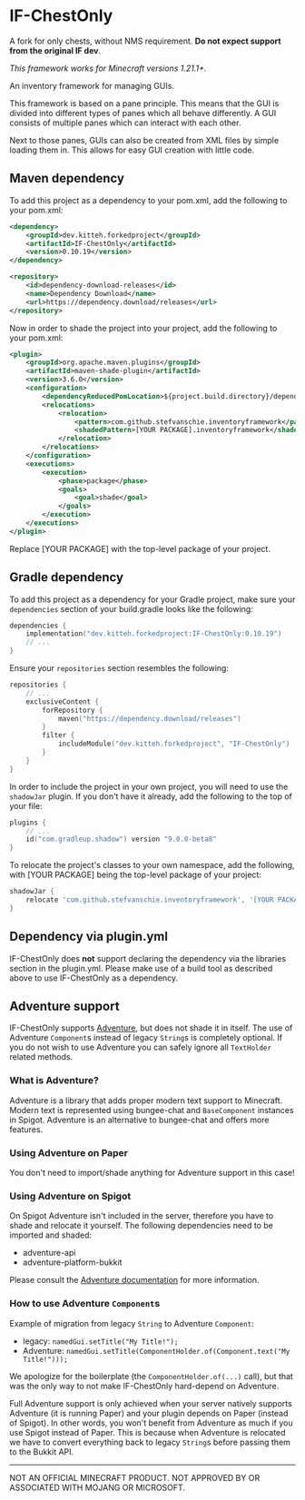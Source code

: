 # IF-ChestOnly
A fork for only chests, without NMS requirement. **Do not expect support from the original IF dev**.

*This framework works for Minecraft versions 1.21.1+.*

An inventory framework for managing GUIs.

This framework is based on a pane principle. This means that the GUI is divided into different types of panes which all behave differently. A GUI consists of multiple panes which can interact with each other.

Next to those panes, GUIs can also be created from XML files by simple loading them in. This allows for easy GUI creation with little code.

## Maven dependency
To add this project as a dependency to your pom.xml, add the following to your pom.xml:
```XML
<dependency>
    <groupId>dev.kitteh.forkedproject</groupId>
    <artifactId>IF-ChestOnly</artifactId>
    <version>0.10.19</version>
</dependency>
```
```XML
<repository>
    <id>dependency-download-releases</id>
    <name>Dependency Download</name>
    <url>https://dependency.download/releases</url>
</repository>
```


Now in order to shade the project into your project, add the following to your pom.xml:
```XML
<plugin>
    <groupId>org.apache.maven.plugins</groupId>
    <artifactId>maven-shade-plugin</artifactId>
    <version>3.6.0</version>
    <configuration>
        <dependencyReducedPomLocation>${project.build.directory}/dependency-reduced-pom.xml</dependencyReducedPomLocation>
        <relocations>
            <relocation>
                <pattern>com.github.stefvanschie.inventoryframework</pattern>
                <shadedPattern>[YOUR PACKAGE].inventoryframework</shadedPattern>
            </relocation>
        </relocations>
    </configuration>
    <executions>
        <execution>
            <phase>package</phase>
            <goals>
                <goal>shade</goal>
            </goals>
        </execution>
    </executions>
</plugin>
```
Replace [YOUR PACKAGE] with the top-level package of your project.

## Gradle dependency
To add this project as a dependency for your Gradle project, make sure your `dependencies` section of your build.gradle looks like the following:
```kotlin
dependencies {
    implementation("dev.kitteh.forkedproject:IF-ChestOnly:0.10.19")
    // ...
}
```
Ensure your `repositories` section resembles the following:
```kotlin
repositories {
    // ...
    exclusiveContent {
        forRepository {
            maven("https://dependency.download/releases")
        }
        filter {
            includeModule("dev.kitteh.forkedproject", "IF-ChestOnly")
        }
    }
}
```
In order to include the project in your own project, you will need to use the `shadowJar` plugin. If you don't have it already, add the following to the top of your file:
```kotlin
plugins {
    // ...
    id("com.gradleup.shadow") version "9.0.0-beta8"
}
```
To relocate the project's classes to your own namespace, add the following, with [YOUR PACKAGE] being the top-level package of your project:
```Groovy
shadowJar {
    relocate 'com.github.stefvanschie.inventoryframework', '[YOUR PACKAGE].inventoryframework'
}
```

## Dependency via plugin.yml
IF-ChestOnly does **not** support declaring the dependency via the libraries section in the plugin.yml. Please make use of a build tool as described above to use IF-ChestOnly as a dependency.

## Adventure support

IF-ChestOnly supports [Adventure](https://github.com/KyoriPowered/adventure), but does not shade it in itself.
The use of Adventure `Component`s instead of legacy `String`s is completely optional.
If you do not wish to use Adventure you can safely ignore all `TextHolder` related methods.

### What is Adventure?

Adventure is a library that adds proper modern text support to Minecraft.
Modern text is represented using bungee-chat and `BaseComponent` instances in Spigot.
Adventure is an alternative to bungee-chat and offers more features.

### Using Adventure on Paper

You don't need to import/shade anything for Adventure support in this case!

### Using Adventure on Spigot

On Spigot Adventure isn't included in the server, therefore you have to shade and relocate it yourself.
The following dependencies need to be imported and shaded:
- adventure-api
- adventure-platform-bukkit

Please consult the [Adventure documentation](https://docs.adventure.kyori.net/) for more information.

### How to use Adventure `Component`s

Example of migration from legacy `String` to Adventure `Component`:
 - legacy: `namedGui.setTitle("My Title!");`
 - Adventure: `namedGui.setTitle(ComponentHolder.of(Component.text("My Title!")));`

We apologize for the boilerplate (the `ComponentHolder.of(...)` call), but that was the only way to not make IF-ChestOnly hard-depend on Adventure.

Full Adventure support is only achieved when your server natively supports Adventure (it is running Paper) and your plugin depends on Paper (instead of Spigot).
In other words, you won't benefit from Adventure as much if you use Spigot instead of Paper.
This is because when Adventure is relocated we have to convert everything back to legacy `String`s before passing them to the Bukkit API.

---

NOT AN OFFICIAL MINECRAFT PRODUCT. NOT APPROVED BY OR ASSOCIATED WITH MOJANG OR MICROSOFT.
